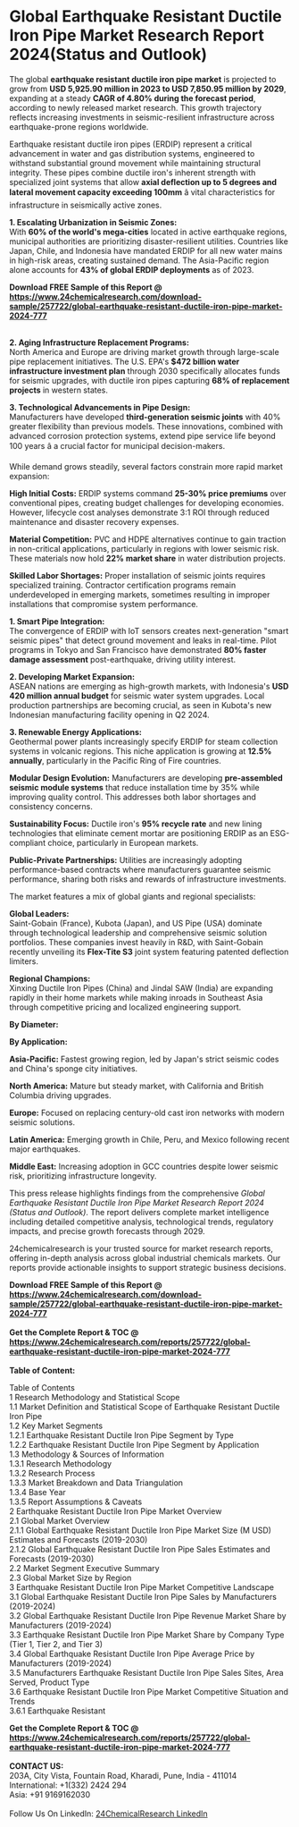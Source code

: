 <h1>Global Earthquake Resistant Ductile Iron Pipe Market Research Report 2024(Status and Outlook)</h1><p>The global <strong>earthquake resistant ductile iron pipe market</strong> is projected to grow from <strong>USD 5,925.90 million in 2023 to USD 7,850.95 million by 2029</strong>, expanding at a steady <strong>CAGR of 4.80% during the forecast period</strong>, according to newly released market research. This growth trajectory reflects increasing investments in seismic-resilient infrastructure across earthquake-prone regions worldwide.</p><p>Earthquake resistant ductile iron pipes (ERDIP) represent a critical advancement in water and gas distribution systems, engineered to withstand substantial ground movement while maintaining structural integrity. These pipes combine ductile iron's inherent strength with specialized joint systems that allow <strong>axial deflection up to 5 degrees and lateral movement capacity exceeding 100mm</strong> â vital characteristics for infrastructure in seismically active zones.</p><p><strong>1. Escalating Urbanization in Seismic Zones:</strong><br>
With <strong>60% of the world's mega-cities</strong> located in active earthquake regions, municipal authorities are prioritizing disaster-resilient utilities. Countries like Japan, Chile, and Indonesia have mandated ERDIP for all new water mains in high-risk areas, creating sustained demand. The Asia-Pacific region alone accounts for <strong>43% of global ERDIP deployments</strong> as of 2023.</p><div><b>Download FREE Sample of this Report @ 
            <a href="https://www.24chemicalresearch.com/download-sample/257722/global-earthquake-resistant-ductile-iron-pipe-market-2024-777">
            https://www.24chemicalresearch.com/download-sample/257722/global-earthquake-resistant-ductile-iron-pipe-market-2024-777</a></b></div><br><p><strong>2. Aging Infrastructure Replacement Programs:</strong><br>
North America and Europe are driving market growth through large-scale pipe replacement initiatives. The U.S. EPA's <strong>$472 billion water infrastructure investment plan</strong> through 2030 specifically allocates funds for seismic upgrades, with ductile iron pipes capturing <strong>68% of replacement projects</strong> in western states.</p><p><strong>3. Technological Advancements in Pipe Design:</strong><br>
Manufacturers have developed <strong>third-generation seismic joints</strong> with 40% greater flexibility than previous models. These innovations, combined with advanced corrosion protection systems, extend pipe service life beyond 100 years â a crucial factor for municipal decision-makers.</p><p>While demand grows steadily, several factors constrain more rapid market expansion:</p><p><strong>High Initial Costs:</strong> ERDIP systems command <strong>25-30% price premiums</strong> over conventional pipes, creating budget challenges for developing economies. However, lifecycle cost analyses demonstrate 3:1 ROI through reduced maintenance and disaster recovery expenses.</p><p><strong>Material Competition:</strong> PVC and HDPE alternatives continue to gain traction in non-critical applications, particularly in regions with lower seismic risk. These materials now hold <strong>22% market share</strong> in water distribution projects.</p><p><strong>Skilled Labor Shortages:</strong> Proper installation of seismic joints requires specialized training. Contractor certification programs remain underdeveloped in emerging markets, sometimes resulting in improper installations that compromise system performance.</p><p><strong>1. Smart Pipe Integration:</strong><br>
The convergence of ERDIP with IoT sensors creates next-generation "smart seismic pipes" that detect ground movement and leaks in real-time. Pilot programs in Tokyo and San Francisco have demonstrated <strong>80% faster damage assessment</strong> post-earthquake, driving utility interest.</p><p><strong>2. Developing Market Expansion:</strong><br>
ASEAN nations are emerging as high-growth markets, with Indonesia's <strong>USD 420 million annual budget</strong> for seismic water system upgrades. Local production partnerships are becoming crucial, as seen in Kubota's new Indonesian manufacturing facility opening in Q2 2024.</p><p><strong>3. Renewable Energy Applications:</strong><br>
Geothermal power plants increasingly specify ERDIP for steam collection systems in volcanic regions. This niche application is growing at <strong>12.5% annually</strong>, particularly in the Pacific Ring of Fire countries.</p><p><strong>Modular Design Evolution:</strong> Manufacturers are developing <strong>pre-assembled seismic module systems</strong> that reduce installation time by 35% while improving quality control. This addresses both labor shortages and consistency concerns.</p><p><strong>Sustainability Focus:</strong> Ductile iron's <strong>95% recycle rate</strong> and new lining technologies that eliminate cement mortar are positioning ERDIP as an ESG-compliant choice, particularly in European markets.</p><p><strong>Public-Private Partnerships:</strong> Utilities are increasingly adopting performance-based contracts where manufacturers guarantee seismic performance, sharing both risks and rewards of infrastructure investments.</p><p>The market features a mix of global giants and regional specialists:</p><p><strong>Global Leaders:</strong><br>
Saint-Gobain (France), Kubota (Japan), and US Pipe (USA) dominate through technological leadership and comprehensive seismic solution portfolios. These companies invest heavily in R&amp;D, with Saint-Gobain recently unveiling its <strong>Flex-Tite S3</strong> joint system featuring patented deflection limiters.</p><p><strong>Regional Champions:</strong><br>
Xinxing Ductile Iron Pipes (China) and Jindal SAW (India) are expanding rapidly in their home markets while making inroads in Southeast Asia through competitive pricing and localized engineering support.</p><p><strong>By Diameter:</strong></p><p><strong>By Application:</strong></p><p><strong>Asia-Pacific:</strong> Fastest growing region, led by Japan's strict seismic codes and China's sponge city initiatives.</p><p><strong>North America:</strong> Mature but steady market, with California and British Columbia driving upgrades.</p><p><strong>Europe:</strong> Focused on replacing century-old cast iron networks with modern seismic solutions.</p><p><strong>Latin America:</strong> Emerging growth in Chile, Peru, and Mexico following recent major earthquakes.</p><p><strong>Middle East:</strong> Increasing adoption in GCC countries despite lower seismic risk, prioritizing infrastructure longevity.</p><p>This press release highlights findings from the comprehensive <em>Global Earthquake Resistant Ductile Iron Pipe Market Research Report 2024 (Status and Outlook)</em>. The report delivers complete market intelligence including detailed competitive analysis, technological trends, regulatory impacts, and precise growth forecasts through 2029.</p><p>24chemicalresearch is your trusted source for market research reports, offering in-depth analysis across global industrial chemicals markets. Our reports provide actionable insights to support strategic business decisions.</p><div><b>Download FREE Sample of this Report @ 
            <a href="https://www.24chemicalresearch.com/download-sample/257722/global-earthquake-resistant-ductile-iron-pipe-market-2024-777">
            https://www.24chemicalresearch.com/download-sample/257722/global-earthquake-resistant-ductile-iron-pipe-market-2024-777</a></b></div><br><div><b>Get the Complete Report & TOC @ 
            <a href="https://www.24chemicalresearch.com/reports/257722/global-earthquake-resistant-ductile-iron-pipe-market-2024-777">
            https://www.24chemicalresearch.com/reports/257722/global-earthquake-resistant-ductile-iron-pipe-market-2024-777</a></b></div><br>
            <b>Table of Content:</b><p>Table of Contents<br />
1 Research Methodology and Statistical Scope<br />
1.1 Market Definition and Statistical Scope of Earthquake Resistant Ductile Iron Pipe<br />
1.2 Key Market Segments<br />
1.2.1 Earthquake Resistant Ductile Iron Pipe Segment by Type<br />
1.2.2 Earthquake Resistant Ductile Iron Pipe Segment by Application<br />
1.3 Methodology & Sources of Information<br />
1.3.1 Research Methodology<br />
1.3.2 Research Process<br />
1.3.3 Market Breakdown and Data Triangulation<br />
1.3.4 Base Year<br />
1.3.5 Report Assumptions & Caveats<br />
2 Earthquake Resistant Ductile Iron Pipe Market Overview<br />
2.1 Global Market Overview<br />
2.1.1 Global Earthquake Resistant Ductile Iron Pipe Market Size (M USD) Estimates and Forecasts (2019-2030)<br />
2.1.2 Global Earthquake Resistant Ductile Iron Pipe Sales Estimates and Forecasts (2019-2030)<br />
2.2 Market Segment Executive Summary<br />
2.3 Global Market Size by Region<br />
3 Earthquake Resistant Ductile Iron Pipe Market Competitive Landscape<br />
3.1 Global Earthquake Resistant Ductile Iron Pipe Sales by Manufacturers (2019-2024)<br />
3.2 Global Earthquake Resistant Ductile Iron Pipe Revenue Market Share by Manufacturers (2019-2024)<br />
3.3 Earthquake Resistant Ductile Iron Pipe Market Share by Company Type (Tier 1, Tier 2, and Tier 3)<br />
3.4 Global Earthquake Resistant Ductile Iron Pipe Average Price by Manufacturers (2019-2024)<br />
3.5 Manufacturers Earthquake Resistant Ductile Iron Pipe Sales Sites, Area Served, Product Type<br />
3.6 Earthquake Resistant Ductile Iron Pipe Market Competitive Situation and Trends<br />
3.6.1 Earthquake Resistant</p><div><b>Get the Complete Report & TOC @ 
            <a href="https://www.24chemicalresearch.com/reports/257722/global-earthquake-resistant-ductile-iron-pipe-market-2024-777">
            https://www.24chemicalresearch.com/reports/257722/global-earthquake-resistant-ductile-iron-pipe-market-2024-777</a></b></div><br><b>CONTACT US:</b><br>
            203A, City Vista, Fountain Road, Kharadi, Pune, India - 411014<br>
            International: +1(332) 2424 294<br>
            Asia: +91 9169162030 <br><br>
            Follow Us On LinkedIn: <a href="https://www.linkedin.com/company/24chemicalresearch/">24ChemicalResearch LinkedIn</a>